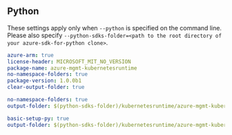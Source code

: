 ## Python

These settings apply only when `--python` is specified on the command line.
Please also specify `--python-sdks-folder=<path to the root directory of your azure-sdk-for-python clone>`.

``` yaml $(track2)
azure-arm: true
license-header: MICROSOFT_MIT_NO_VERSION
package-name: azure-mgmt-kubernetesruntime
no-namespace-folders: true
package-version: 1.0.0b1
clear-output-folder: true
```

``` yaml $(python-mode) == 'update' && $(track2)
no-namespace-folders: true
output-folder: $(python-sdks-folder)/kubernetesruntime/azure-mgmt-kubernetesruntime/azure/mgmt/kubernetesruntime
```

``` yaml $(python-mode) == 'create' && $(track2)
basic-setup-py: true
output-folder: $(python-sdks-folder)/kubernetesruntime/azure-mgmt-kubernetesruntime
```

